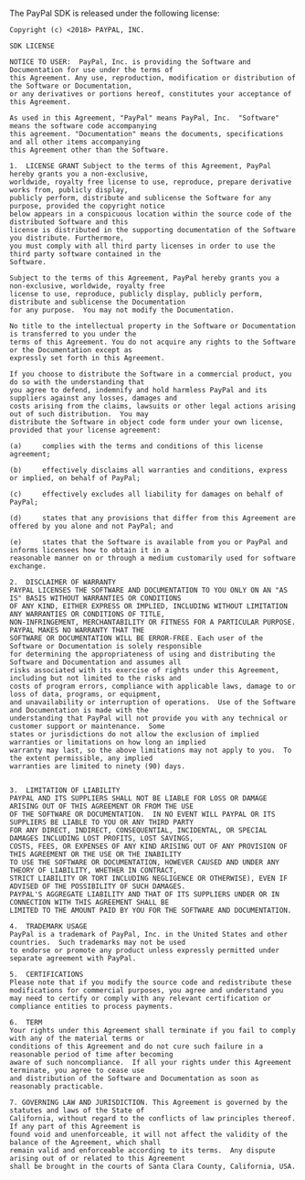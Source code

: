 The PayPal SDK is released under the following license:

    Copyright (c) <2018> PAYPAL, INC.

    SDK LICENSE

    NOTICE TO USER:  PayPal, Inc. is providing the Software and Documentation for use under the terms of 
    this Agreement. Any use, reproduction, modification or distribution of the Software or Documentation, 
    or any derivatives or portions hereof, constitutes your acceptance of this Agreement.

    As used in this Agreement, "PayPal" means PayPal, Inc.  "Software" means the software code accompanying
    this agreement. "Documentation" means the documents, specifications and all other items accompanying 
    this Agreement other than the Software.   

    1.  LICENSE GRANT Subject to the terms of this Agreement, PayPal hereby grants you a non-exclusive, 
    worldwide, royalty free license to use, reproduce, prepare derivative works from, publicly display, 
    publicly perform, distribute and sublicense the Software for any purpose, provided the copyright notice
    below appears in a conspicuous location within the source code of the distributed Software and this 
    license is distributed in the supporting documentation of the Software you distribute. Furthermore, 
    you must comply with all third party licenses in order to use the third party software contained in the 
    Software.

    Subject to the terms of this Agreement, PayPal hereby grants you a non-exclusive, worldwide, royalty free
    license to use, reproduce, publicly display, publicly perform, distribute and sublicense the Documentation 
    for any purpose.  You may not modify the Documentation.

    No title to the intellectual property in the Software or Documentation is transferred to you under the 
    terms of this Agreement. You do not acquire any rights to the Software or the Documentation except as 
    expressly set forth in this Agreement.

    If you choose to distribute the Software in a commercial product, you do so with the understanding that 
    you agree to defend, indemnify and hold harmless PayPal and its suppliers against any losses, damages and 
    costs arising from the claims, lawsuits or other legal actions arising out of such distribution.  You may 
    distribute the Software in object code form under your own license, provided that your license agreement:

    (a)     complies with the terms and conditions of this license agreement; 

    (b)     effectively disclaims all warranties and conditions, express or implied, on behalf of PayPal;

    (c)     effectively excludes all liability for damages on behalf of PayPal;

    (d)     states that any provisions that differ from this Agreement are offered by you alone and not PayPal; and

    (e)     states that the Software is available from you or PayPal and informs licensees how to obtain it in a 
    reasonable manner on or through a medium customarily used for software exchange.  

    2.  DISCLAIMER OF WARRANTY
    PAYPAL LICENSES THE SOFTWARE AND DOCUMENTATION TO YOU ONLY ON AN "AS IS" BASIS WITHOUT WARRANTIES OR CONDITIONS 
    OF ANY KIND, EITHER EXPRESS OR IMPLIED, INCLUDING WITHOUT LIMITATION ANY WARRANTIES OR CONDITIONS OF TITLE, 
    NON-INFRINGEMENT, MERCHANTABILITY OR FITNESS FOR A PARTICULAR PURPOSE.  PAYPAL MAKES NO WARRANTY THAT THE 
    SOFTWARE OR DOCUMENTATION WILL BE ERROR-FREE. Each user of the Software or Documentation is solely responsible 
    for determining the appropriateness of using and distributing the Software and Documentation and assumes all 
    risks associated with its exercise of rights under this Agreement, including but not limited to the risks and 
    costs of program errors, compliance with applicable laws, damage to or loss of data, programs, or equipment, 
    and unavailability or interruption of operations.  Use of the Software and Documentation is made with the 
    understanding that PayPal will not provide you with any technical or customer support or maintenance.  Some 
    states or jurisdictions do not allow the exclusion of implied warranties or limitations on how long an implied 
    warranty may last, so the above limitations may not apply to you.  To the extent permissible, any implied 
    warranties are limited to ninety (90) days.


    3.  LIMITATION OF LIABILITY
    PAYPAL AND ITS SUPPLIERS SHALL NOT BE LIABLE FOR LOSS OR DAMAGE ARISING OUT OF THIS AGREEMENT OR FROM THE USE 
    OF THE SOFTWARE OR DOCUMENTATION.  IN NO EVENT WILL PAYPAL OR ITS SUPPLIERS BE LIABLE TO YOU OR ANY THIRD PARTY 
    FOR ANY DIRECT, INDIRECT, CONSEQUENTIAL, INCIDENTAL, OR SPECIAL DAMAGES INCLUDING LOST PROFITS, LOST SAVINGS, 
    COSTS, FEES, OR EXPENSES OF ANY KIND ARISING OUT OF ANY PROVISION OF THIS AGREEMENT OR THE USE OR THE INABILITY 
    TO USE THE SOFTWARE OR DOCUMENTATION, HOWEVER CAUSED AND UNDER ANY THEORY OF LIABILITY, WHETHER IN CONTRACT, 
    STRICT LIABILITY OR TORT INCLUDING NEGLIGENCE OR OTHERWISE), EVEN IF ADVISED OF THE POSSIBILITY OF SUCH DAMAGES. 
    PAYPAL'S AGGREGATE LIABILITY AND THAT OF ITS SUPPLIERS UNDER OR IN CONNECTION WITH THIS AGREEMENT SHALL BE 
    LIMITED TO THE AMOUNT PAID BY YOU FOR THE SOFTWARE AND DOCUMENTATION. 

    4.  TRADEMARK USAGE
    PayPal is a trademark of PayPal, Inc. in the United States and other countries.  Such trademarks may not be used 
    to endorse or promote any product unless expressly permitted under separate agreement with PayPal.  

	5.	CERTIFICATIONS
	Please note that if you modify the source code and redistribute these modifications for commercial purposes, you agree and understand you may need to certify or comply with any relevant certification or compliance entities to process payments. 

	6.  TERM
    Your rights under this Agreement shall terminate if you fail to comply with any of the material terms or 
    conditions of this Agreement and do not cure such failure in a reasonable period of time after becoming 
    aware of such noncompliance.  If all your rights under this Agreement terminate, you agree to cease use 
    and distribution of the Software and Documentation as soon as reasonably practicable. 

    7. GOVERNING LAW AND JURISDICTION. This Agreement is governed by the statutes and laws of the State of 
    California, without regard to the conflicts of law principles thereof.  If any part of this Agreement is 
    found void and unenforceable, it will not affect the validity of the balance of the Agreement, which shall 
    remain valid and enforceable according to its terms.  Any dispute arising out of or related to this Agreement 
    shall be brought in the courts of Santa Clara County, California, USA.
